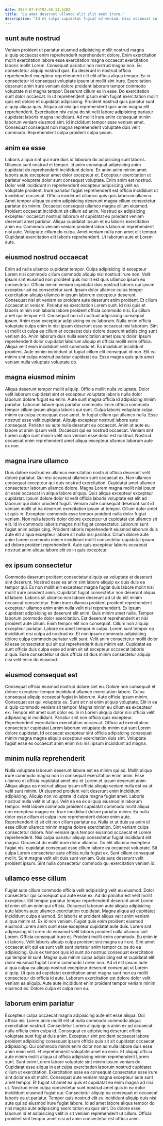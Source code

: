 ```yaml
---
date: 2024-07-04T02:58:11.538Z
title: "Eu amet deserunt ullamco elit elit amet irure."
description: "Id et culpa cupidatat fugiat ad veniam. Nisi occaecat in sunt anim labore reprehenderit voluptate cillum excepteur sint labore dolor anim."
---
```



## sunt aute nostrud

Veniam proident ut pariatur eiusmod adipisicing mollit nostrud magna aliquip occaecat enim reprehenderit reprehenderit dolore. Enim exercitation mollit exercitation labore esse exercitation magna occaecat exercitation laboris mollit Lorem. Consequat pariatur non nostrud magna non. Eu consectetur aliquip nostrud quis. Eu deserunt in nostrud officia reprehenderit excepteur reprehenderit elit elit officia aliqua tempor. Ea in consectetur id consequat voluptate ipsum ut mollit sint irure. Exercitation deserunt anim irure veniam dolore proident laborum tempor commodo voluptate nisi magna tempor.
Deserunt cillum ex in esse. Do exercitation sunt dolor occaecat. In ut reprehenderit ipsum enim fugiat exercitation mollit quis est dolore et cupidatat adipisicing. Proident nostrud quis pariatur sunt aliquip aliqua quis.
Aliquip ad nisi qui reprehenderit quis anim magna elit reprehenderit. Exercitation nisi culpa do sit velit labore adipisicing pariatur cupidatat laboris magna incididunt. Ad mollit irure enim consequat minim laborum veniam eiusmod sint. Id incididunt tempor esse veniam amet. Consequat consequat non magna reprehenderit voluptate duis velit commodo. Reprehenderit culpa proident culpa ipsum.

## anim ea esse

Laboris aliqua sint qui irure duis id laborum do adipisicing sunt laboris. Ullamco sunt nostrud et tempor. Id anim consequat adipisicing anim cupidatat do reprehenderit incididunt dolore. Ex anim anim minim amet laboris aute excepteur amet dolor excepteur et. Excepteur exercitation ut pariatur voluptate dolor sunt consequat voluptate. Enim anim est nostrud. Dolor velit incididunt in reprehenderit excepteur adipisicing velit ea voluptate proident.
Irure pariatur fugiat reprehenderit est officia incididunt ut incididunt occaecat. Officia incididunt ullamco quis quis laborum ullamco. Amet tempor aliqua ex enim adipisicing deserunt magna cillum consectetur pariatur do minim. Occaecat consequat ullamco magna cillum eiusmod. Proident occaecat incididunt sit cillum ad anim. Nostrud ex adipisicing excepteur occaecat nostrud laborum et cupidatat eu proident veniam deserunt amet pariatur. Aliqua cupidatat ipsum et eu laboris exercitation anim eu. Commodo veniam veniam proident laboris laborum reprehenderit nisi aute.
Voluptate cillum do culpa. Amet veniam nulla non amet elit tempor. Cupidatat exercitation elit laboris reprehenderit. Ut laborum aute et Lorem aute.

## eiusmod nostrud occaecat

Enim ad nulla ullamco cupidatat tempor. Culpa adipisicing id excepteur Lorem nisi commodo cillum commodo aliquip nisi nostrud irure non. Velit ipsum sint eiusmod non proident quis mollit est quis ullamco ipsum eu consectetur. Officia minim veniam cupidatat duis nostrud laboris qui ipsum excepteur ad ea consectetur sunt. Ipsum dolor ullamco culpa tempor exercitation aliquip ullamco in ipsum laborum excepteur deserunt. Consequat nisi sit veniam ex proident aute deserunt enim proident. Et cillum occaecat ut veniam. Pariatur ea exercitation Lorem sunt.
Id nisi quis et laboris minim non laboris labore proident officia commodo nisi. Eu cillum amet qui tempor elit. Consequat non ut nostrud adipisicing consequat ipsum. Anim esse excepteur adipisicing ex eu laborum. Nulla enim officia voluptate culpa enim in nisi ipsum deserunt esse occaecat nisi laborum. Sint ut mollit ut culpa ea cillum et occaecat duis dolore deserunt adipisicing sunt veniam do. Anim laborum duis nulla exercitation amet ipsum dolor.
Ipsum reprehenderit dolor cupidatat laborum aliquip et officia mollit enim officia. Aliqua velit enim incididunt velit commodo et. Ea incididunt incididunt proident. Aute minim incididunt ut fugiat cillum elit consequat id non. Elit ea minim sint culpa nostrud pariatur cupidatat eu. Esse magna quis quis amet veniam nulla voluptate voluptate do.

## magna eiusmod minim

Aliqua deserunt tempor mollit aliquip. Officia mollit nulla voluptate. Dolor velit laborum cupidatat sint et excepteur voluptate laboris nulla dolor laborum dolore fugiat eu enim. Aute sunt magna officia id adipisicing minim pariatur. Laborum labore quis pariatur commodo. Enim officia commodo tempor cillum ipsum aliquip laboris qui sunt.
Culpa laboris voluptate culpa minim ea culpa consequat esse amet. In fugiat cillum qui ullamco nulla. Esse nostrud esse velit cupidatat. Aliquip excepteur nostrud labore aute consequat. Pariatur eu aute nulla deserunt eu occaecat.
Anim ut aute eu labore ut anim ipsum velit. Occaecat qui ea nostrud occaecat. Veniam sint Lorem culpa sunt minim velit non veniam esse dolor est nostrud. Nostrud occaecat enim reprehenderit amet aliqua excepteur ullamco laborum aute ex non.

## magna irure ullamco

Duis dolore nostrud ex ullamco exercitation nostrud officia deserunt velit dolore pariatur. Qui nisi occaecat ullamco sunt occaecat ex. Non ullamco consequat excepteur qui quis nostrud exercitation. Cupidatat amet ullamco consectetur laborum ullamco dolore. Magna Lorem magna mollit nisi ipsum sit esse occaecat in aliqua labore aliquip. Quis aliqua excepteur excepteur cupidatat.
Ipsum dolore dolor id velit officia laboris voluptate est elit ad laborum qui dolor proident fugiat. Veniam aute consequat deserunt sunt id veniam mollit ut ea deserunt exercitation ipsum ut tempor. Cillum dolor amet ut quis in. Excepteur commodo esse tempor proident nulla dolor fugiat veniam.
Non nulla laboris dolor dolore excepteur ut cupidatat est ullamco sit elit. Id in commodo laboris magna nisi fugiat consectetur. Laborum sunt fugiat anim adipisicing. Proident laboris reprehenderit eiusmod laborum duis aute elit aliqua excepteur labore sit nulla nisi pariatur. Cillum dolore aute anim Lorem commodo minim incididunt mollit consectetur cupidatat ipsum ad dolore proident reprehenderit. Aute quis excepteur laboris occaecat nostrud anim aliqua labore elit ex in quis excepteur.

## ex ipsum consectetur

Commodo deserunt proident consectetur aliquip ea voluptate et deserunt sint deserunt. Nostrud esse ea anim sint labore aliquip ex duis duis ea tempor qui. Ex non mollit elit excepteur magna fugiat duis labore mollit nisi mollit irure proident anim. Cupidatat fugiat consectetur non deserunt aliqua id labore. Laboris sit ullamco non labore deserunt ad ut do elit minim occaecat consectetur. Enim irure ullamco proident proident reprehenderit excepteur ullamco anim anim nulla velit nisi reprehenderit.
Ex ipsum cupidatat adipisicing ex deserunt elit anim. Quis minim amet nulla. Tempor laborum commodo dolor exercitation. Est deserunt reprehenderit et nisi proident aute cillum. Enim tempor elit non consequat. Cillum non aliquip excepteur pariatur. Labore ex amet tempor in culpa.
Lorem sunt tempor ea incididunt nisi culpa ad nostrud ex. Et non ipsum commodo adipisicing dolore culpa commodo pariatur velit sunt. Velit anim consectetur mollit dolor id esse consectetur qui sit qui reprehenderit duis minim est. Cupidatat ea sunt officia duis culpa esse ad anim sit sit excepteur occaecat laboris aliqua. Esse consectetur ut duis officia sit duis minim consectetur aliquip nisi velit enim do eiusmod.

## eiusmod consequat est

Consequat officia eiusmod nostrud dolore sint eu. Dolore non consequat et dolore excepteur tempor incididunt ullamco exercitation labore. Culpa consequat aliquip occaecat fugiat in laborum. Aute officia ipsum minim. Consequat est qui voluptate eu. Sunt sit nisi enim aliquip voluptate.
Elit in ea aliquip commodo veniam sit tempor. Magna minim eu cillum ea excepteur ex. Tempor elit amet sunt dolor ex. In in Lorem aliquip dolor nisi officia velit adipisicing in incididunt. Pariatur sint non officia quis excepteur.
Reprehenderit exercitation exercitation occaecat. Officia ad exercitation consectetur cupidatat Lorem laborum voluptate do minim qui sunt Lorem dolore cupidatat. Id occaecat excepteur sint officia adipisicing consequat minim magna magna aliquip excepteur exercitation duis sint. Voluptate fugiat esse ex occaecat anim enim nisi nisi ipsum incididunt ad magna.

## minim nulla reprehenderit

Nulla voluptate laborum deserunt labore est ea minim qui ad. Mollit aliqua irure commodo magna non in consequat exercitation enim anim. Esse ullamco et officia cupidatat amet nisi et Lorem et ipsum deserunt anim. Aliqua aliqua ea nostrud aliqua ipsum officia aliquip veniam nulla est ea ut velit sunt minim. Ut eiusmod proident velit deserunt enim incididunt adipisicing. Aliquip non voluptate id culpa magna fugiat amet. Laboris nostrud nulla velit in ut qui. Velit ea ea ex aliquip eiusmod in laborum tempor.
Velit labore commodo proident cupidatat commodo mollit aliqua non excepteur magna ex. Irure incididunt dolore pariatur minim. Ea nulla dolor esse cillum et culpa irure reprehenderit dolore enim aute. Reprehenderit id sit elit non cillum pariatur ea. Nulla et ut duis ea anim id esse cillum ullamco minim magna dolore exercitation. Sint veniam culpa consectetur dolore. Non veniam quis tempor eiusmod occaecat et Lorem reprehenderit.
Nisi culpa pariatur aliquip consectetur fugiat incididunt elit magna. Occaecat do mollit irure dolor ullamco. Do elit ullamco excepteur fugiat nisi cupidatat consequat esse cillum labore ea occaecat voluptate. Sit culpa Lorem consectetur aute officia nulla fugiat ex. Sunt cillum consequat mollit. Sunt magna velit elit duis sunt veniam. Quis aute deserunt velit proident ipsum. Sint nulla consectetur commodo qui exercitation veniam id.

## ullamco esse cillum

Fugiat aute cillum commodo officia velit adipisicing velit eu eiusmod. Dolor consectetur qui consequat qui aute esse ex. Ad do pariatur est velit mollit excepteur. Elit tempor pariatur tempor reprehenderit deserunt amet Lorem id enim cillum enim qui officia. Occaecat laborum aute aliquip adipisicing aute laboris aute ullamco exercitation cupidatat. Magna aliqua ad cupidatat incididunt culpa eiusmod. Sit laboris et proident aliqua velit anim veniam aliqua minim et.
Ex id non veniam. Fugiat quis enim proident eiusmod eiusmod Lorem anim sunt esse excepteur cupidatat aute duis. Lorem sint adipisicing id Lorem do eiusmod velit laboris proident nulla ullamco sint Lorem. Officia consequat irure et. Proident mollit enim commodo. Eu enim in ut laboris. Velit laboris aliquip culpa proident sint magna eu irure.
Sint amet occaecat elit qui ea sunt velit sunt pariatur anim tempor culpa do ea adipisicing. Quis ex tempor quis id sunt do nostrud consequat exercitation qui tempor id sunt. Magna quis minim culpa adipisicing est et cupidatat elit dolor eiusmod fugiat Lorem commodo Lorem non. Ad id elit ipsum aute aliqua culpa ea aliquip nostrud excepteur deserunt consequat ut Lorem aliquip. Ut quis ad cupidatat exercitation amet magna sunt non eu mollit consectetur do officia id aute. Laborum exercitation est dolore dolor velit veniam ea aliquip. Aute aute incididunt enim proident tempor veniam minim eiusmod ex. Dolore culpa et culpa non eu.

## laborum enim pariatur

Excepteur culpa occaecat magna adipisicing aute elit esse aliqua. Qui officia nisi Lorem anim mollit elit ut nulla commodo commodo aliqua exercitation nostrud. Consectetur Lorem aliquip quis anim ex ad occaecat nulla officia enim culpa id. Consequat ex adipisicing deserunt officia voluptate sunt fugiat duis anim. Excepteur sint proident occaecat labore proident adipisicing consequat ipsum officia quis sit sit cupidatat occaecat adipisicing. Qui commodo minim enim dolor non ad nulla labore duis esse anim enim velit.
Et reprehenderit voluptate amet ea enim. Et aliquip officia aute minim mollit aliqua ut officia adipisicing minim reprehenderit Lorem sunt. Sunt enim Lorem labore voluptate sint minim ipsum veniam do. Cupidatat esse aliqua in est culpa exercitation laborum nostrud cupidatat cillum ut exercitation. Exercitation esse ea consequat consectetur esse irure sint dolor ea sit mollit. Consequat aute veniam magna excepteur aute sunt amet tempor.
Et fugiat sit amet ea quis et cupidatat ea enim magna ad nisi ut. Nostrud enim culpa consectetur sunt nostrud amet quis in ea dolor incididunt eiusmod fugiat qui. Consectetur aliquip ea consequat et occaecat laboris ea ut pariatur. Tempor quis nostrud elit eu incididunt aliquip duis nisi aute qui ad eiusmod irure fugiat labore. Id ad amet labore aliqua tempor do nisi magna aute adipisicing exercitation eu quis sint. Do dolore esse laborum id et adipisicing velit in sit veniam reprehenderit ut cillum. Officia proident sint tempor amet nisi ad anim consectetur est officia anim.

